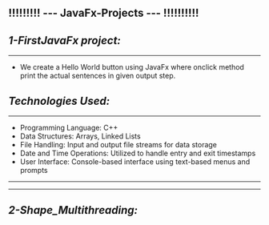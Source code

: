 ## !!!!!!!!! --- JavaFx-Projects --- !!!!!!!!!!

## _1-FirstJavaFx project:_ 

___
  - We create a Hello World button using JavaFx where onclick method print the actual sentences in given output step.


  ## _Technologies Used:_
  ___
  - Programming Language: C++
  - Data Structures: Arrays, Linked Lists
  - File Handling: Input and output file streams for data storage
  - Date and Time Operations: Utilized to handle entry and exit timestamps
  - User Interface: Console-based interface using text-based menus and prompts
  ___

___

## _2-Shape_Multithreading:_
